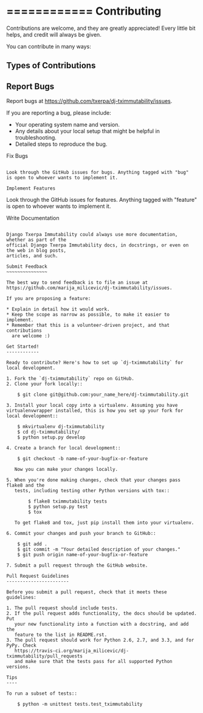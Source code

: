 ============
Contributing
============

Contributions are welcome, and they are greatly appreciated! Every
little bit helps, and credit will always be given. 

You can contribute in many ways:

Types of Contributions
----------------------

Report Bugs
----

Report bugs at https://github.com/txerpa/dj-tximmutability/issues.

If you are reporting a bug, please include:

* Your operating system name and version.
* Any details about your local setup that might be helpful in troubleshooting.
* Detailed steps to reproduce the bug.

Fix Bugs
~~~~~~~~

Look through the GitHub issues for bugs. Anything tagged with "bug"
is open to whoever wants to implement it.

Implement Features
~~~~~~~~~~~~~~~~~~

Look through the GitHub issues for features. Anything tagged with "feature"
is open to whoever wants to implement it.

Write Documentation
~~~~~~~~~~~~~~~~~~~

Django Txerpa Immutability could always use more documentation, whether as part of the 
official Django Txerpa Immutability docs, in docstrings, or even on the web in blog posts,
articles, and such.

Submit Feedback
~~~~~~~~~~~~~~~

The best way to send feedback is to file an issue at https://github.com/marija_milicevic/dj-tximmutability/issues.

If you are proposing a feature:

* Explain in detail how it would work.
* Keep the scope as narrow as possible, to make it easier to implement.
* Remember that this is a volunteer-driven project, and that contributions
  are welcome :)

Get Started!
------------

Ready to contribute? Here's how to set up `dj-tximmutability` for local development.

1. Fork the `dj-tximmutability` repo on GitHub.
2. Clone your fork locally::

    $ git clone git@github.com:your_name_here/dj-tximmutability.git

3. Install your local copy into a virtualenv. Assuming you have virtualenvwrapper installed, this is how you set up your fork for local development::

    $ mkvirtualenv dj-tximmutability
    $ cd dj-tximmutability/
    $ python setup.py develop

4. Create a branch for local development::

    $ git checkout -b name-of-your-bugfix-or-feature

   Now you can make your changes locally.

5. When you're done making changes, check that your changes pass flake8 and the
   tests, including testing other Python versions with tox::

        $ flake8 tximmutability tests
        $ python setup.py test
        $ tox

   To get flake8 and tox, just pip install them into your virtualenv. 

6. Commit your changes and push your branch to GitHub::

    $ git add .
    $ git commit -m "Your detailed description of your changes."
    $ git push origin name-of-your-bugfix-or-feature

7. Submit a pull request through the GitHub website.

Pull Request Guidelines
-----------------------

Before you submit a pull request, check that it meets these guidelines:

1. The pull request should include tests.
2. If the pull request adds functionality, the docs should be updated. Put
   your new functionality into a function with a docstring, and add the
   feature to the list in README.rst.
3. The pull request should work for Python 2.6, 2.7, and 3.3, and for PyPy. Check 
   https://travis-ci.org/marija_milicevic/dj-tximmutability/pull_requests
   and make sure that the tests pass for all supported Python versions.

Tips
----

To run a subset of tests::

    $ python -m unittest tests.test_tximmutability
